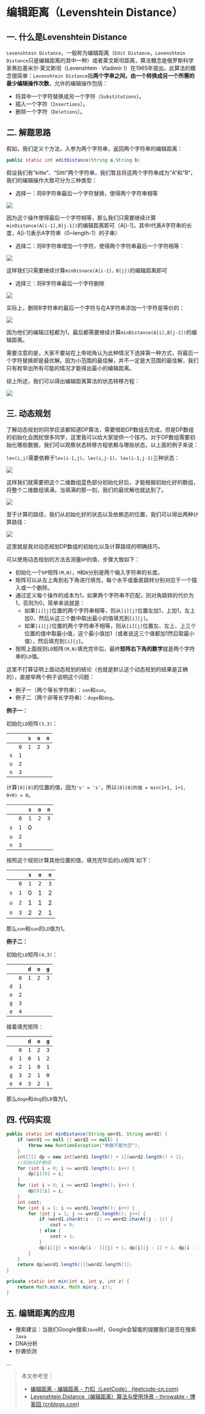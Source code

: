 # 编辑距离（Levenshtein Distance）

## 一. 什么是Levenshtein Distance

`Levenshtein Distance`，一般称为编辑距离（`Edit Distance`，`Levenshtein Distance`只是编辑距离的其中一种）或者莱文斯坦距离，算法概念是俄罗斯科学家弗拉基米尔·莱文斯坦（Levenshtein · Vladimir I）在1965年提出。此算法的概念很简单：`Levenshtein Distance`指**两个字串之间，由一个转换成另一个所需的最少编辑操作次数**，允许的编辑操作包括：

- 将其中一个字符替换成另一个字符（`Substitutions`）。
- 插入一个字符（`Insertions`）。
- 删除一个字符（`Deletions`）。

## 二. 解题思路

假如，我们定义个方法，入参为两个字符串，返回两个字符串的编辑距离：

```java
public static int editDistance(String a,String b)
```

假设我们有“kitte”、“Sitti”两个字符串，我们暂且将这两个字符串成为”A“和”B“，我们的编辑操作大致可分为三种类型：

- 选择一：将B字符串最后一个字符替换，使得两个字符串相等

![](../images/115.png)

因为这个操作使得最后一个字符相等，那么我们只需要继续计算`minDistance(A[i-1],B[j-1])`的编辑距离即可（A[i-1]，其中i代表A字符串的长度，A[i-1]表示A字符串（0~length-1）的子串）

- 选择二：将B字符串增加一个字符，使得两个字符串最后一个字符相等：

![](../images/116.png)

这样我们只需要继续计算`minDisnace(A[i-1]，B[j])`的编辑距离即可

- 选择三：将B字符串最后一个字符删除

![](../images/117.png)

实际上，删除B字符串的最后一个字符与在A字符串添加一个字符是等价的：

![](../images/118.png)

因为他们的编辑过程都为1，最后都需要继续计算`minDistance(A[i],B[j-1])`的编辑距离。

需要注意的是，大家不要站在上帝视角认为此种情况下选择第一种方式，将最后一个字符替换即是最优解。因为小范围的最佳解，并不一定是大范围的最佳解，我们只有枚举出所有可能的情况才能得出最小的编辑距离。

综上所述，我们可以得出编辑距离算法的状态转移方程：

![](../images/119.png)

## 三. 动态规划

了解动态规划的同学应该都知道DP算法，需要借助DP数组去完成，但是DP数组的初始化会困扰很多同学，这里我可以给大家提供一个技巧，对于DP数组需要初始化哪些数据，我们可以观察状态转移方程依赖与哪些状态，以上面的例子来说：

`lev(i,j)`需要依赖于`lev(i-1,j)`、`lev(i,j-1)`、`lev(i-1,j-1)`三种状态：

![](../images/120.png)

这样我们就需要把这个二维数组蓝色部分初始化好后，才能根据初始化好的数组，将整个二维数组填满，当填满的那一刻，我们的最优解也就达到了。

![](../images/121.png)

至于计算的路径，我们从初始化好的状态以及依赖态的位置，我们可以得出两种计算路径：

![](../images/122.png)

这里就是我对动态规划DP数组的初始化以及计算路径的明确技巧。

可以使用动态规划的方法去测量`DP`的值，步骤大致如下：

- 初始化一个`DP`矩阵`(M,N)`，`M`和`N`分别是两个输入字符串的长度。
- 矩阵可以从左上角到右下角进行填充，每个水平或垂直跳转分别对应于一个插入或一个删除。
- 通过定义每个操作的成本为1，如果两个字符串不匹配，则对角跳转的代价为1，否则为0，简单来说就是：
  - 如果`[i][j]`位置的两个字符串相等，则从`[i][j]`位置左加1，上加1，左上加0，然后从这三个数中取出最小的值填充到`[i][j]`。
  - 如果`[i][j]`位置的两个字符串不相等，则从`[i][j]`位置左、左上、上三个位置的值中取最小值，这个最小值加1（或者说这三个值都加1然后取最小值），然后填充到`[i][j]`。
- 按照上面规则`LD`矩阵`(M,N)`填充完毕后，最终**矩阵右下角的数字**就是两个字符串的`LD`值。

这里不打算证明上面动态规划的结论（也就是默认这个动态规划的结果是正确的），直接举两个例子说明这个问题：

- 例子一（两个等长字符串）：`son`和`sun`。
- 例子二（两个非等长字符串）：`doge`和`dog`。

**例子一：**

初始化`LD`矩阵`(3,3)`：

|      |      | `s`  | `o`  | `n`  |
| :--: | :--: | :--: | :--: | :--: |
|      | `0`  | `1`  | `2`  | `3`  |
| `s`  | `1`  |      |      |      |
| `u`  | `2`  |      |      |      |
| `n`  | `3`  |      |      |      |

计算`[0][0]`的位置的值，因为`'s' = 's'`，所以`[0][0]的值 = min(1+1, 1+1, 0+0) = 0`。

|      |      | `s`  | `o`  | `n`  |
| :--: | :--: | :--: | :--: | :--: |
|      | `0`  | `1`  | `2`  | `3`  |
| `s`  | `1`  |  0   |      |      |
| `u`  | `2`  |      |      |      |
| `n`  | `3`  |      |      |      |

按照这个规则计算其他位置的值，填充完毕后的`LD`矩阵`如下：

|      |      | `s`  | `o`  | `n`  |
| :--: | :--: | :--: | :--: | :--: |
|      | `0`  | `1`  | `2`  | `3`  |
| `s`  | `1`  |  0   |  1   |  2   |
| `u`  | `2`  |  1   |  1   |  2   |
| `n`  | `3`  |  2   |  2   |  1   |

那么`son`和`sun`的`LD`值为1。

**例子二：**

初始化`LD`矩阵`(4,3)`：

|      |      | `d`  | `o`  | `g`  |
| :--: | :--: | :--: | :--: | :--: |
|      | `0`  | `1`  | `2`  | `3`  |
| `d`  | `1`  |      |      |      |
| `o`  | `2`  |      |      |      |
| `g`  | `3`  |      |      |      |
| `e`  | `4`  |      |      |      |

接着填充矩阵：

|      |      | `d`  | `o`  | `g`  |
| :--: | :--: | :--: | :--: | :--: |
|      | `0`  | `1`  | `2`  | `3`  |
| `d`  | `1`  | `0`  | `1`  | `2`  |
| `o`  | `2`  | `1`  | `0`  | `1`  |
| `g`  | `3`  | `2`  | `1`  | `0`  |
| `e`  | `4`  | `3`  | `2`  | `1`  |

那么`doge`和`dog`的`LD`值为1。

## 四. 代码实现

```java
public static int minDistance(String word1, String word2) {
    if (word1 == null || word2 == null) {
        throw new RuntimeException("参数不能为空");
    }
    int[][] dp = new int[word1.length() + 1][word2.length() + 1];
    //初始化DP数组
    for (int i = 0; i <= word1.length(); i++) {
        dp[i][0] = i;
    }
    for (int i = 0; i <= word2.length(); i++) {
        dp[0][i] = i;
    }
    int cost;
    for (int i = 1; i <= word1.length(); i++) {
        for (int j = 1; j <= word2.length(); j++) {
            if (word1.charAt(i - 1) == word2.charAt(j - 1)) {
                cost = 0;
            } else {
                cost = 1;
            }
            dp[i][j] = min(dp[i - 1][j] + 1, dp[i][j - 1] + 1, dp[i - 1][j - 1] + cost);
        }
    }
    return dp[word1.length()][word2.length()];
}

private static int min(int x, int y, int z) {
    return Math.min(x, Math.min(y, z));
}
```

## 五. 编辑距离的应用

- 搜索建议：当我们Google搜索`Jave`时，Google会智能的提醒我们是否在搜索`Java`
- DNA分析
- 抄袭侦测

…



> 本文参考至：
>
> - [编辑距离 - 编辑距离 - 力扣（LeetCode） (leetcode-cn.com)](https://leetcode-cn.com/problems/edit-distance/solution/bian-ji-ju-chi-by-leetcode-solution/)
> - [Levenshtein Distance（编辑距离）算法与使用场景 - throwable - 博客园 (cnblogs.com)](https://www.cnblogs.com/throwable/p/12445082.html)